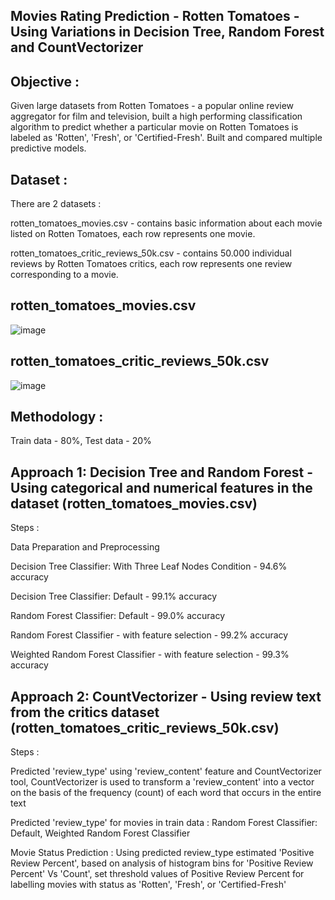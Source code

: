Movies Rating Prediction - Rotten Tomatoes - Using Variations in Decision Tree, Random Forest and CountVectorizer
-----------------------------


Objective : 
-----------------------------
Given large datasets from Rotten Tomatoes - a popular online review aggregator for film and television, built a high performing classification algorithm to predict whether a particular movie on Rotten Tomatoes is labeled as 'Rotten', 'Fresh', or 'Certified-Fresh'.
Built and compared multiple predictive models.


Dataset : 
-----------------------------
There are 2 datasets :

rotten_tomatoes_movies.csv - contains basic information about each movie listed on Rotten Tomatoes, each row represents one movie.

rotten_tomatoes_critic_reviews_50k.csv - contains 50.000 individual reviews by Rotten Tomatoes critics, each row represents one review corresponding to a movie.


rotten_tomatoes_movies.csv
-----------------------------

![image](https://user-images.githubusercontent.com/26669836/212568177-c8984b1a-d637-424a-b7c5-cbce776e4101.png)


rotten_tomatoes_critic_reviews_50k.csv
-----------------------------

![image](https://user-images.githubusercontent.com/26669836/212568437-f45807f7-c04f-40e2-bf7f-32402943625c.png)


Methodology : 
-----------------------------
Train data - 80%, Test data - 20%

Approach 1: Decision Tree and Random Forest - Using categorical and numerical features in the dataset (rotten_tomatoes_movies.csv)
-----------------------------
Steps :

  Data Preparation and Preprocessing
  
  Decision Tree Classifier: With Three Leaf Nodes Condition - 94.6% accuracy
  
  Decision Tree Classifier: Default - 99.1% accuracy
  
  Random Forest Classifier: Default - 99.0% accuracy
  
  Random Forest Classifier - with feature selection - 99.2% accuracy
  
  Weighted Random Forest Classifier - with feature selection - 99.3% accuracy


Approach 2: CountVectorizer - Using review text from the critics dataset (rotten_tomatoes_critic_reviews_50k.csv)
-----------------------------
Steps :

  Predicted 'review_type' using 'review_content' feature and CountVectorizer tool, CountVectorizer is used to transform a 'review_content' into a vector on the basis of the frequency (count) of each word that occurs in the entire text
  
  Predicted 'review_type' for movies in train data : 
    Random Forest Classifier: Default, 
    Weighted Random Forest Classifier  
  
  Movie Status Prediction : 
    Using predicted review_type estimated 'Positive Review Percent', 
    based on analysis of histogram bins for 'Positive Review Percent' Vs 'Count', set threshold values of Positive Review Percent for labelling movies with status as 'Rotten', 'Fresh', or 'Certified-Fresh'   

